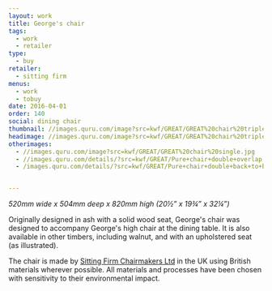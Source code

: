 ```yaml
---
layout: work
title: George's chair
tags:
  - work
  - retailer
type:
  - buy
retailer:
  - sitting firm
menus:
  - work
  - tobuy
date: 2016-04-01
order: 140
social: dining chair
thumbnail: //images.quru.com/image?src=kwf/GREAT/GREAT%20chair%20triple.jpg&width=175&height=175&fill=auto
headimage: //images.quru.com/image?src=kwf/GREAT/GREAT%20chair%20triple.jpg&fill=auto
otherimages:
  - //images.quru.com/image?src=kwf/GREAT/GREAT%20chair%20single.jpg
  - //images.quru.com/details/?src=kwf/GREAT/Pure+chair+double+overlap.jpg
  - /images.quru.com/details/?src=kwf/GREAT/Pure+chair+double+back+to+back.jpg


---
```


_520mm wide x 504mm deep x 820mm high (20&frac12;” x  19&frac34;” x 32&frac14;”)_  

Originally designed in ash with a solid wood seat, George's chair was designed to accompany George's high chair at the dining table. It is also available in other timbers, including walnut, and with an upholstered seat (as illustrated).

The chair is made by [Sitting Firm Chairmakers Ltd][132b6906] in the UK using British materials wherever possible. All materials and processes have been chosen with sensitivity to their environmental impact.

  [132b6906]: /retailers/sittingfirm.html "Sitting Firm"
